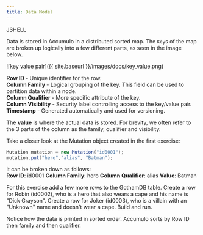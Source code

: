 ```yaml
---
title: Data Model
---
```


JSHELL

Data is stored in Accumulo in a distributed sorted map. The `Key`s of the map are broken up logically into a few different parts,
as seen in the image below.

![key value pair]({{ site.baseurl }}/images/docs/key_value.png)

**Row ID** - Unique identifier for the row.<br/>
**Column Family** - Logical grouping of the key. This field can be used to partition data within a node.<br/>
**Column Qualifier** - More specific attribute of the key.<br/>
**Column Visibility** - Security label controlling access to the key/value pair.<br/>
**Timestamp** - Generated automatically and used for versioning.

The **value** is where the actual data is stored. For brevity, we often refer to the 3 parts of the column as the family, qualifier and visibility.

Take a closer look at the Mutation object created in the first exercise:
```java
Mutation mutation = new Mutation("id0001");
mutation.put("hero","alias", "Batman");
```
It can be broken down as follows: <br/>
**Row ID**: id0001  **Column Family**: hero  **Column Qualifier**: alias  **Value**: Batman

For this exercise add a few more rows to the GothamDB table.  Create a row for Robin (id0002), who is a hero that also wears a cape
and his name is "Dick Grayson".  Create a row for Joker (id0003), who is a villain with an "Unknown" name and doesn't wear a cape. Build and run.

Notice how the data is printed in sorted order. Accumulo sorts by Row ID then family and then qualifier.
